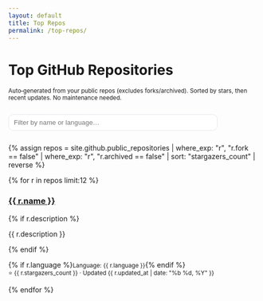 ```yaml
---
layout: default
title: Top Repos
permalink: /top-repos/
---
```

# Top GitHub Repositories

<small>Auto‑generated from your public repos (excludes forks/archived). Sorted by stars, then recent updates. No maintenance needed.</small>

<input id="filter" type="search" placeholder="Filter by name or language…" style="margin:12px 0;padding:8px 10px;width:100%;max-width:420px;border:1px solid #e5e7eb;border-radius:10px" />

{% assign repos = site.github.public_repositories
  | where_exp: "r", "r.fork == false"
  | where_exp: "r", "r.archived == false"
  | sort: "stargazers_count" | reverse %}

<div class="card-grid" id="repo-grid">
{% for r in repos limit:12 %}
  <div class="card" data-name="{{ r.name | downcase }}" data-lang="{{ r.language | downcase }}">
    <h3><a href="{{ r.html_url }}">{{ r.name }}</a></h3>
    {% if r.description %}<p>{{ r.description }}</p>{% endif %}
    <p>
      {% if r.language %}<small>Language: {{ r.language }}</small>{% endif %}
      <br><small>⭐ {{ r.stargazers_count }} · Updated {{ r.updated_at | date: "%b %d, %Y" }}</small>
    </p>
  </div>
{% endfor %}
</div>

<script>
  const q = document.getElementById('filter');
  const grid = document.getElementById('repo-grid');
  const items = [...grid.children];
  q.addEventListener('input', () => {
    const s = q.value.trim().toLowerCase();
    items.forEach(card => {
      const name = card.dataset.name || '';
      const lang = card.dataset.lang || '';
      card.style.display = (!s || name.includes(s) || lang.includes(s)) ? '' : 'none';
    });
  });
</script>
